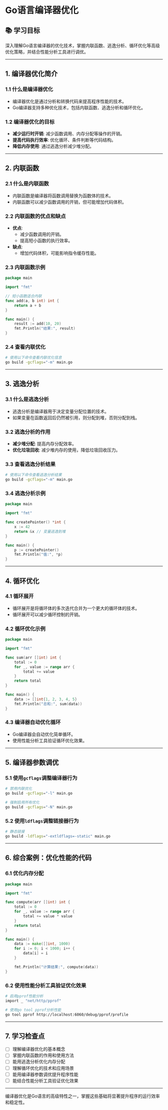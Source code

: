 # Go语言编译器优化

## 📚 学习目标
深入理解Go语言编译器的优化技术，掌握内联函数、逃逸分析、循环优化等高级优化策略，并结合性能分析工具进行调优。

---

## 1. 编译器优化简介

### 1.1 什么是编译器优化
- 编译器优化是通过分析和转换代码来提高程序性能的技术。
- Go编译器支持多种优化技术，包括内联函数、逃逸分析和循环优化。

### 1.2 编译器优化的目标
- **减少运行时开销**: 减少函数调用、内存分配等操作的开销。
- **提高代码执行效率**: 优化循环、条件判断等代码结构。
- **降低内存使用**: 通过逃逸分析减少堆分配。

---

## 2. 内联函数

### 2.1 什么是内联函数
- 内联函数是编译器将函数调用替换为函数体的技术。
- 内联函数可以减少函数调用的开销，但可能增加代码体积。

### 2.2 内联函数的优点和缺点
- **优点**:
  - 减少函数调用的开销。
  - 提高短小函数的执行效率。
- **缺点**:
  - 增加代码体积，可能影响指令缓存性能。

### 2.3 内联函数示例
```go
package main

import "fmt"

// 短小函数适合内联
func add(a, b int) int {
    return a + b
}

func main() {
    result := add(10, 20)
    fmt.Println("结果:", result)
}
```

### 2.4 查看内联优化
```bash
# 使用以下命令查看内联优化信息
go build -gcflags="-m" main.go
```

---

## 3. 逃逸分析

### 3.1 什么是逃逸分析
- 逃逸分析是编译器用于决定变量分配位置的技术。
- 如果变量在函数返回后仍然被引用，则分配到堆，否则分配到栈。

### 3.2 逃逸分析的作用
- **减少堆分配**: 提高内存分配效率。
- **优化垃圾回收**: 减少堆内存的使用，降低垃圾回收压力。

### 3.3 查看逃逸分析结果
```bash
# 使用以下命令查看逃逸分析结果
go build -gcflags="-m" main.go
```

### 3.4 逃逸分析示例
```go
package main

import "fmt"

func createPointer() *int {
    x := 42
    return &x // 变量逃逸到堆
}

func main() {
    p := createPointer()
    fmt.Println("值:", *p)
}
```

---

## 4. 循环优化

### 4.1 循环展开
- 循环展开是将循环体的多次迭代合并为一个更大的循环体的技术。
- 循环展开可以减少循环控制的开销。

### 4.2 循环优化示例
```go
package main

import "fmt"

func sum(arr []int) int {
    total := 0
    for _, value := range arr {
        total += value
    }
    return total
}

func main() {
    data := []int{1, 2, 3, 4, 5}
    fmt.Println("总和:", sum(data))
}
```

### 4.3 编译器自动优化循环
- Go编译器会自动优化简单循环。
- 使用性能分析工具验证循环优化效果。

---

## 5. 编译器参数调优

### 5.1 使用`gcflags`调整编译器行为
```bash
# 禁用内联优化
go build -gcflags="-l" main.go

# 强制启用所有优化
go build -gcflags="-N" main.go
```

### 5.2 使用`ldflags`调整链接器行为
```bash
# 静态链接
go build -ldflags="-extldflags=-static" main.go
```

---

## 6. 综合案例：优化性能的代码

### 6.1 优化内存分配
```go
package main

import "fmt"

func compute(arr []int) int {
    total := 0
    for _, value := range arr {
        total += value * value
    }
    return total
}

func main() {
    data := make([]int, 1000)
    for i := 0; i < 1000; i++ {
        data[i] = i
    }

    fmt.Println("计算结果:", compute(data))
}
```

### 6.2 使用性能分析工具验证优化效果
```bash
# 启用pprof性能分析
import _ "net/http/pprof"

# 使用go tool pprof分析性能
go tool pprof http://localhost:6060/debug/pprof/profile
```

---

## 7. 学习检查点

- [ ] 理解编译器优化的基本概念
- [ ] 掌握内联函数的作用和使用方法
- [ ] 能用逃逸分析优化内存分配
- [ ] 理解循环优化的技术和应用场景
- [ ] 能用编译器参数调优提升程序性能
- [ ] 能结合性能分析工具验证优化效果

---

编译器优化是Go语言的高级特性之一，掌握这些基础将显著提升程序的运行效率和稳定性。
